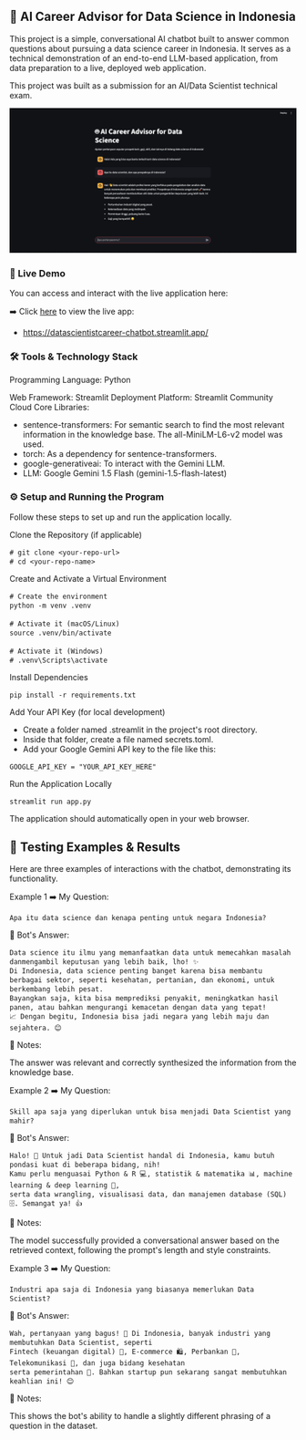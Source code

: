 ## 🤖 AI Career Advisor for Data Science in Indonesia
This project is a simple, conversational AI chatbot built to answer common questions about pursuing a data science career in Indonesia. It serves as a technical demonstration of an end-to-end LLM-based application, from data preparation to a live, deployed web application.

This project was built as a submission for an AI/Data Scientist technical exam.

![Image of UI](https://github.com/mjwSolver/StreamlitSimpleFAQChatbot/blob/main/assets/Demo%20of%20AI%20Career%20Advisor%20for%20Data%20Science.png)

### 🚀 Live Demo
You can access and interact with the live application here:

➡️ Click [here](https://datascientistcareer-chatbot.streamlit.app/) to view the live app:
- https://datascientistcareer-chatbot.streamlit.app/

### 🛠️ Tools & Technology Stack
Programming Language: Python

Web Framework: Streamlit
Deployment Platform: Streamlit Community Cloud
Core Libraries:
- sentence-transformers: For semantic search to find the most relevant information in the knowledge base. The all-MiniLM-L6-v2 model was used.
- torch: As a dependency for sentence-transformers.
- google-generativeai: To interact with the Gemini LLM.
- LLM: Google Gemini 1.5 Flash (gemini-1.5-flash-latest)

### ⚙️ Setup and Running the Program
Follow these steps to set up and run the application locally.

Clone the Repository (if applicable)

```
# git clone <your-repo-url>
# cd <your-repo-name>
```

Create and Activate a Virtual Environment

```
# Create the environment
python -m venv .venv

# Activate it (macOS/Linux)
source .venv/bin/activate

# Activate it (Windows)
# .venv\Scripts\activate
```

Install Dependencies

```
pip install -r requirements.txt
```

Add Your API Key (for local development)
- Create a folder named .streamlit in the project's root directory.
- Inside that folder, create a file named secrets.toml.
- Add your Google Gemini API key to the file like this:

```
GOOGLE_API_KEY = "YOUR_API_KEY_HERE"
```

Run the Application Locally

```
streamlit run app.py
```

The application should automatically open in your web browser.

## 🧪 Testing Examples & Results
Here are three examples of interactions with the chatbot, demonstrating its functionality.

Example 1
➡️ My Question:

```
Apa itu data science dan kenapa penting untuk negara Indonesia?
```

🤖 Bot's Answer:

```
Data science itu ilmu yang memanfaatkan data untuk memecahkan masalah danmengambil keputusan yang lebih baik, lho! ✨
Di Indonesia, data science penting banget karena bisa membantu berbagai sektor, seperti kesehatan, pertanian, dan ekonomi, untuk berkembang lebih pesat.
Bayangkan saja, kita bisa memprediksi penyakit, meningkatkan hasil panen, atau bahkan mengurangi kemacetan dengan data yang tepat!
📈 Dengan begitu, Indonesia bisa jadi negara yang lebih maju dan sejahtera. 😊
```

📝 Notes:

  The answer was relevant and correctly synthesized the information from the knowledge base.

Example 2
➡️ My Question:

```
Skill apa saja yang diperlukan untuk bisa menjadi Data Scientist yang mahir?
```

🤖 Bot's Answer:

```
Halo! 👋 Untuk jadi Data Scientist handal di Indonesia, kamu butuh pondasi kuat di beberapa bidang, nih!
Kamu perlu menguasai Python & R 💻, statistik & matematika 📊, machine learning & deep learning 🧠,
serta data wrangling, visualisasi data, dan manajemen database (SQL) 🗄️. Semangat ya! 👍
```

📝 Notes:

  The model successfully provided a conversational answer based on the retrieved context, following the prompt's length and style constraints.

Example 3
➡️ My Question:

```
Industri apa saja di Indonesia yang biasanya memerlukan Data Scientist?
```

🤖 Bot's Answer:

```
Wah, pertanyaan yang bagus! 🤔 Di Indonesia, banyak industri yang membutuhkan Data Scientist, seperti
Fintech (keuangan digital) 🚀, E-commerce 🛍️, Perbankan 🏦, Telekomunikasi 📱, dan juga bidang kesehatan
serta pemerintahan 🏥. Bahkan startup pun sekarang sangat membutuhkan keahlian ini! 😊
```

📝 Notes:

  This shows the bot's ability to handle a slightly different phrasing of a question in the dataset.

